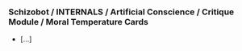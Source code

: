### Schizobot / INTERNALS / Artificial Conscience / Critique Module / Moral Temperature Cards
* [...]
